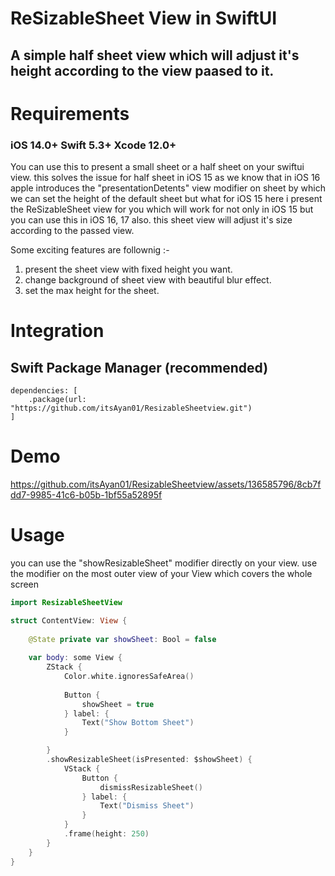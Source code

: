 # ReSizableSheet View in SwiftUI

## A simple half sheet view which will adjust it's height according to the view paased to it.

# Requirements

### iOS 14.0+ Swift 5.3+ Xcode 12.0+

You can use this to present a small sheet or a half sheet on your swiftui view. this solves the issue for half sheet in iOS 15 as we know that in iOS 16 apple introduces the "presentationDetents" view modifier on sheet by which we can set the height of the default sheet but what for iOS 15 
here i present the ReSizableSheet view for you which will work for not only in iOS 15 but you can use this in iOS 16, 17 also.
this sheet view will adjust it's size according to the passed view.

Some exciting features are follownig :-
1. present the sheet view with fixed height you want.
2. change background of sheet view with beautiful blur effect.
3. set the max height for the sheet.

# Integration
## Swift Package Manager (recommended)

```
dependencies: [
    .package(url: "https://github.com/itsAyan01/ResizableSheetview.git")
]
```
# Demo

https://github.com/itsAyan01/ResizableSheetview/assets/136585796/8cb7fdd7-9985-41c6-b05b-1bf55a52895f


# Usage

you can use the "showResizableSheet" modifier directly on your view. use the modifier on the most outer view of your View which covers the whole screen
``` swift
import ResizableSheetView

struct ContentView: View {
    
    @State private var showSheet: Bool = false
    
    var body: some View {
        ZStack {
            Color.white.ignoresSafeArea()
            
            Button {
                showSheet = true
            } label: {
                Text("Show Bottom Sheet")
            }

        }
        .showResizableSheet(isPresented: $showSheet) {
            VStack {
                Button {
                    dismissResizableSheet()
                } label: {
                    Text("Dismiss Sheet")
                }
            }
            .frame(height: 250)
        }
    }
}
```

